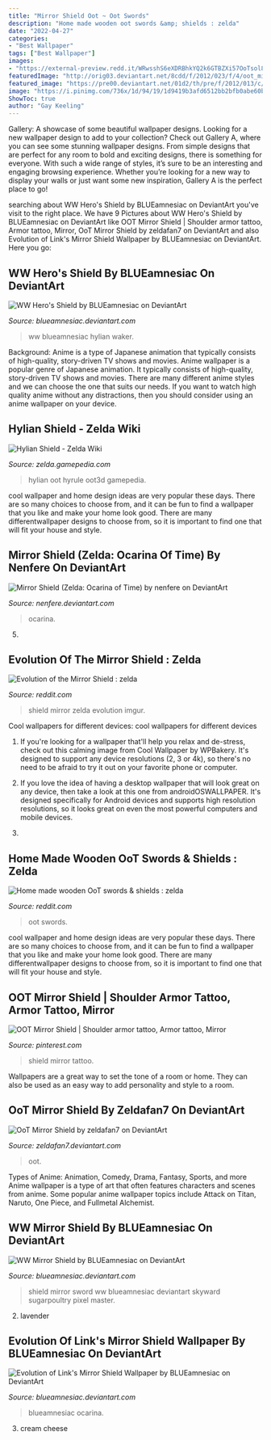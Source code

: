 ```yaml
---
title: "Mirror Shield Oot ~ Oot Swords"
description: "Home made wooden oot swords &amp; shields : zelda"
date: "2022-04-27"
categories:
- "Best Wallpaper"
tags: ["Best Wallpaper"]
images:
- "https://external-preview.redd.it/WRwsshS6eXDRBhkYQ2k6GTBZXi57OoTsol85i3_ezWA.jpg?width=960&amp;crop=smart&amp;auto=webp&amp;s=f94e69b20a5794dc9505922ef576e093be2b3512"
featuredImage: "http://orig03.deviantart.net/8cdd/f/2012/023/f/4/oot_mirror_shield_by_zeldafan7-d4ndk3q.jpg"
featured_image: "https://pre00.deviantart.net/01d2/th/pre/f/2012/013/c/4/evolution_of_link__s_mirror_shield_wallpaper_by_blueamnesiac-d4l4gfw.png"
image: "https://i.pinimg.com/736x/1d/94/19/1d9419b3afd6512bb2bfb0abe60b790c--link-costume-ocarina-of-times.jpg"
ShowToc: true
author: "Gay Keeling"
---
```



Gallery: A showcase of some beautiful wallpaper designs.
Looking for a new wallpaper design to add to your collection? Check out Gallery A, where you can see some stunning wallpaper designs. From simple designs that are perfect for any room to bold and exciting designs, there is something for everyone. With such a wide range of styles, it’s sure to be an interesting and engaging browsing experience. Whether you’re looking for a new way to display your walls or just want some new inspiration, Gallery A is the perfect place to go!
		
		
		
		
		
		
		
	

		
searching about WW Hero&#039;s Shield by BLUEamnesiac on DeviantArt you've visit to the right place. We have 9 Pictures about WW Hero&#039;s Shield by BLUEamnesiac on DeviantArt like OOT Mirror Shield | Shoulder armor tattoo, Armor tattoo, Mirror, OoT Mirror Shield by zeldafan7 on DeviantArt and also Evolution of Link&#039;s Mirror Shield Wallpaper by BLUEamnesiac on DeviantArt. Here you go:
		
    
## WW Hero&#039;s Shield By BLUEamnesiac On DeviantArt

<img loading=lazy src="https://orig00.deviantart.net/81b6/f/2011/358/1/6/ww_hero__s_shield_by_blueamnesiac-d4k49ul.png" onerror="this.onerror=null;this.src='https://tse3.mm.bing.net/th?id=OIP.AuTP-3wu8VlAlB0Pei8MwAHaJ7&amp;pid=15.1';" alt="WW Hero&#039;s Shield by BLUEamnesiac on DeviantArt">

_Source: blueamnesiac.deviantart.com_

>ww blueamnesiac hylian waker. 

	

Background: Anime is a type of Japanese animation that typically consists of high-quality, story-driven TV shows and movies.
Anime wallpaper is a popular genre of Japanese animation. It typically consists of high-quality, story-driven TV shows and movies. There are many different anime styles and we can choose the one that suits our needs. If you want to watch high quality anime without any distractions, then you should consider using an anime wallpaper on your device.

    
## Hylian Shield - Zelda Wiki

<img loading=lazy src="https://gamepedia.cursecdn.com/zelda_gamepedia_en/thumb/1/19/OoT3D_Hylian_Shield_Model.png/266px-OoT3D_Hylian_Shield_Model.png?version=217efbc5d069d0d1763b11a671fd2013" onerror="this.onerror=null;this.src='https://tse2.mm.bing.net/th?id=OIP.Ax_dsNhJRdltbyXUNy3OmwAAAA&amp;pid=15.1';" alt="Hylian Shield - Zelda Wiki">

_Source: zelda.gamepedia.com_

>hylian oot hyrule oot3d gamepedia. 

	

cool wallpaper and home design ideas are very popular these days. There are so many choices to choose from, and it can be fun to find a wallpaper that you like and make your home look good. There are many differentwallpaper designs to choose from, so it is important to find one that will fit your house and style.

    
## Mirror Shield (Zelda: Ocarina Of Time) By Nenfere On DeviantArt

<img loading=lazy src="https://img00.deviantart.net/1dc6/i/2013/046/c/0/mirror_shield__zelda__ocarina_of_time__by_nenfere-d5uzvbr.jpg" onerror="this.onerror=null;this.src='https://tse3.mm.bing.net/th?id=OIP.C635u-PQAlKDuGqfci17dAHaFj&amp;pid=15.1';" alt="Mirror Shield (Zelda: Ocarina of Time) by nenfere on DeviantArt">

_Source: nenfere.deviantart.com_

>ocarina. 

	

5.

    
## Evolution Of The Mirror Shield : Zelda

<img loading=lazy src="http://i.imgur.com/gebkI.jpg" onerror="this.onerror=null;this.src='https://tse3.mm.bing.net/th?id=OIP.kNo0PhrpIVNwXc4oEkCn7QHaEo&amp;pid=15.1';" alt="Evolution of the Mirror Shield : zelda">

_Source: reddit.com_

>shield mirror zelda evolution imgur. 

	

Cool wallpapers for different devices:
cool wallpapers for different devices 

1. If you're looking for a wallpaper that'll help you relax and de-stress, check out this calming image from Cool Wallpaper by WPBakery. It's designed to support any device resolutions (2, 3 or 4k), so there's no need to be afraid to try it out on your favorite phone or computer.

2. If you love the idea of having a desktop wallpaper that will look great on any device, then take a look at this one from androidOSWALLPAPER. It's designed specifically for Android devices and supports high resolution resolutions, so it looks great on even the most powerful computers and mobile devices.

3.

    
## Home Made Wooden OoT Swords &amp; Shields : Zelda

<img loading=lazy src="https://external-preview.redd.it/WRwsshS6eXDRBhkYQ2k6GTBZXi57OoTsol85i3_ezWA.jpg?width=960&amp;crop=smart&amp;auto=webp&amp;s=f94e69b20a5794dc9505922ef576e093be2b3512" onerror="this.onerror=null;this.src='https://tse3.mm.bing.net/th?id=OIP.xDqmKJZ-GnNafRqEl0FgcgHaDw&amp;pid=15.1';" alt="Home made wooden OoT swords &amp; shields : zelda">

_Source: reddit.com_

>oot swords. 

	

cool wallpaper and home design ideas are very popular these days. There are so many choices to choose from, and it can be fun to find a wallpaper that you like and make your home look good. There are many differentwallpaper designs to choose from, so it is important to find one that will fit your house and style.

    
## OOT Mirror Shield | Shoulder Armor Tattoo, Armor Tattoo, Mirror

<img loading=lazy src="https://i.pinimg.com/736x/1d/94/19/1d9419b3afd6512bb2bfb0abe60b790c--link-costume-ocarina-of-times.jpg" onerror="this.onerror=null;this.src='https://tse4.mm.bing.net/th?id=OIP.jtSuM0Di4GWygP4KQ1TNtAHaK3&amp;pid=15.1';" alt="OOT Mirror Shield | Shoulder armor tattoo, Armor tattoo, Mirror">

_Source: pinterest.com_

>shield mirror tattoo. 

	

Wallpapers are a great way to set the tone of a room or home. They can also be used as an easy way to add personality and style to a room.

    
## OoT Mirror Shield By Zeldafan7 On DeviantArt

<img loading=lazy src="http://orig03.deviantart.net/8cdd/f/2012/023/f/4/oot_mirror_shield_by_zeldafan7-d4ndk3q.jpg" onerror="this.onerror=null;this.src='https://tse3.mm.bing.net/th?id=OIP.YBg33jCx_DiA2ZHNvfe5TgHaJ4&amp;pid=15.1';" alt="OoT Mirror Shield by zeldafan7 on DeviantArt">

_Source: zeldafan7.deviantart.com_

>oot. 

	

Types of Anime: Animation, Comedy, Drama, Fantasy, Sports, and more
Anime wallpaper is a type of art that often features characters and scenes from anime. Some popular anime wallpaper topics include Attack on Titan, Naruto, One Piece, and Fullmetal Alchemist.

    
## WW Mirror Shield By BLUEamnesiac On DeviantArt

<img loading=lazy src="http://th09.deviantart.net/fs71/PRE/f/2012/002/0/1/ww_mirror_shield_by_blueamnesiac-d4l3qu7.png" onerror="this.onerror=null;this.src='https://tse3.mm.bing.net/th?id=OIP.QiuSOrIbk9zjBIZNxR9RLwHaII&amp;pid=15.1';" alt="WW Mirror Shield by BLUEamnesiac on DeviantArt">

_Source: blueamnesiac.deviantart.com_

>shield mirror sword ww blueamnesiac deviantart skyward sugarpoultry pixel master. 

	

2. lavender 

    
## Evolution Of Link&#039;s Mirror Shield Wallpaper By BLUEamnesiac On DeviantArt

<img loading=lazy src="https://pre00.deviantart.net/01d2/th/pre/f/2012/013/c/4/evolution_of_link__s_mirror_shield_wallpaper_by_blueamnesiac-d4l4gfw.png" onerror="this.onerror=null;this.src='https://tse3.mm.bing.net/th?id=OIP.Wvw7rAkwKPWlvj0FNWlaTwHaEo&amp;pid=15.1';" alt="Evolution of Link&#039;s Mirror Shield Wallpaper by BLUEamnesiac on DeviantArt">

_Source: blueamnesiac.deviantart.com_

>blueamnesiac ocarina. 

	

3. cream cheese 


